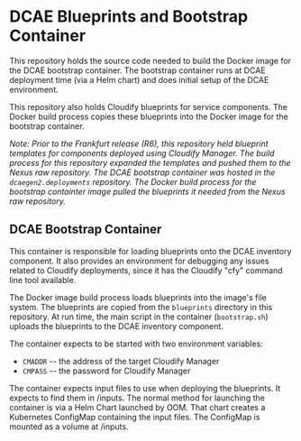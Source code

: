 # DCAE Blueprints and Bootstrap Container
This repository holds the source code needed to build the
Docker image for the DCAE bootstrap container.  The bootstrap
container runs at DCAE deployment time (via a Helm chart) and
does initial setup of the DCAE environment.

This repository also holds Cloudify blueprints for service components.
The Docker build process copies these blueprints into the Docker image
for the bootstrap container.

_Note: Prior to the Frankfurt release (R6), this repository held blueprint templates
for components deployed using Cloudify Manager.   The build process for this
repository expanded the templates and pushed them to the Nexus raw
repository.  The DCAE bootstrap container was hosted in the `dcaegen2.deployments` repository.
The Docker build process for the bootstrap containter image pulled the blueprints it needed from the Nexus raw repository._

## DCAE Bootstrap Container
This container is responsible for loading blueprints onto the
DCAE inventory component.  It also provides an environment for debugging
any issues related to Cloudify deployments, since it has the Cloudify
"cfy" command line tool available.

The Docker image build process loads blueprints into the
image's file system.   The blueprints are copied from the `blueprints` directory in this repository.
At run time, the main script in the container
(`bootstrap.sh`) uploads the blueprints to the DCAE inventory component.

The container expects to be started with two environment variables:
  - `CMADDR` -- the address of the target Cloudify Manager
  - `CMPASS` -- the password for Cloudify Manager

The container expects input files to use when deploying the blueprints.
It expects to find them in /inputs.   The normal method for launching
the container is via a Helm Chart launched by OOM.  That chart creates
a Kubernetes ConfigMap containing the input files.  The ConfigMap is
mounted as a volume at /inputs.

